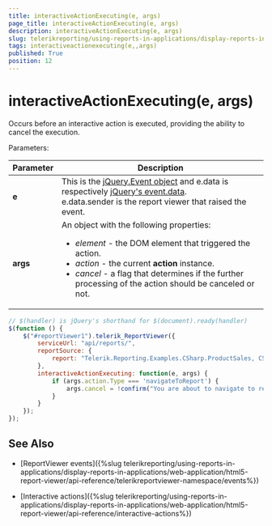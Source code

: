 ```yaml
---
title: interactiveActionExecuting(e, args)
page_title: interactiveActionExecuting(e, args) 
description: interactiveActionExecuting(e, args)
slug: telerikreporting/using-reports-in-applications/display-reports-in-applications/web-application/html5-report-viewer/api-reference/reportviewer/events/interactiveactionexecuting(e,-args)
tags: interactiveactionexecuting(e,,args)
published: True
position: 12
---
```

<style>
table th:first-of-type {
	width: 15%;
}
table th:nth-of-type(2) {
	width: 85%;
}
</style>

# interactiveActionExecuting(e, args)

Occurs before an interactive action is executed, providing the ability to cancel the execution.

Parameters:

| Parameter | Description |
| ------ | ------ |
| __e__ |This is the [jQuery.Event object](https://api.jquery.com/category/events/event-object/) and e.data is respectively [jQuery's event.data](https://api.jquery.com/event.data/).<br/>e.data.sender is the report viewer that raised the event.|
| __args__ |An object with the following properties:<ul><li>*element* - the DOM element that triggered the action.</li><li>*action* - the current __action__ instance.</li><li>*cancel* - a flag that determines if the further processing of the action should be canceled or not.</li></ul>|

````JavaScript
// $(handler) is jQuery's shorthand for $(document).ready(handler)
$(function () {
	$("#reportViewer1").telerik_ReportViewer({
		serviceUrl: "api/reports/",
		reportSource: {
			report: "Telerik.Reporting.Examples.CSharp.ProductSales, CSharp.ReportLibrary"
		},
		interactiveActionExecuting: function(e, args) {
			if (args.action.Type === 'navigateToReport') {
				args.cancel = !confirm("You are about to navigate to report "+args.action.Value.Report + ".\r\n\nContinue?");
			}
		}
	});
});
````


## See Also

* [ReportViewer events]({%slug telerikreporting/using-reports-in-applications/display-reports-in-applications/web-application/html5-report-viewer/api-reference/telerikreportviewer-namespace/events%})

* [Interactive actions]({%slug telerikreporting/using-reports-in-applications/display-reports-in-applications/web-application/html5-report-viewer/api-reference/interactive-actions%})

